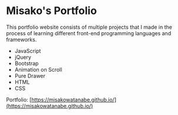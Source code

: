 # Misako's Portfolio

This portfolio website consists of multiple projects that I made in the process of learning different front-end programming languages and frameworks.

- JavaScript
- jQuery
- Bootstrap
- Animation on Scroll
- Pure Drawer
- HTML
- CSS

Portfolio: [https://misakowatanabe.github.io/](https://misakowatanabe.github.io/)
